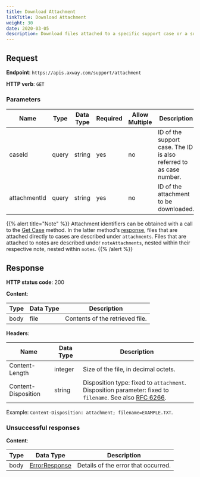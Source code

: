 ```yaml
---
title: Download Attachment
linkTitle: Download Attachment
weight: 30
date: 2020-03-05
description: Download files attached to a specific support case or a support case note.
---
```


## Request

**Endpoint**: `https://apis.axway.com/support/attachment`

**HTTP verb**: `GET`

### Parameters

| Name         | Type  | Data Type | Required | Allow Multiple | Description |
| -------------|-------|-----------|----------|----------------|-------------|
| caseId       | query | string    |      yes |             no | ID of the support case. The ID is also referred to as case number. |
| attachmentId | query | string    |      yes |             no | ID of the attachment to be downloaded. |

{{% alert title="Note" %}}
Attachment identifiers can be obtained with a call to the [Get Case](/docs/shared_services/supportapi/methods/get_case) method. In the latter method's [response](/docs/shared_services/supportapi/formats/get_case_res/#case), files that are attached directly to cases are described under `attachments`. Files that are attached to notes are described under  `noteAttachments`, nested within their respective note, nested within `notes`.
{{% /alert %}}

## Response

**HTTP status code**: 200

**Content**:

| Type | Data Type | Description |
|------|-----------|-------------|
| body | file      | Contents of the retrieved file. |

**Headers**:

| Name                | Data Type | Description |
|---------------------|-----------|-------------|
| Content-Length      | integer   | Size of the file, in decimal octets. |
| Content-Disposition | string    | Disposition type: fixed to `attachment`. Disposition parameter: fixed to `filename`. See also [RFC 6266](https://tools.ietf.org/html/rfc6266). |

Example: `Content-Disposition: attachment; filename=EXAMPLE.TXT`.

### Unsuccessful responses

**Content**:

| Type | Data Type                                     | Description |
|------|-----------------------------------------------|-------------|
| body | [ErrorResponse](/docs/shared_services/supportapi/formats/error_response) | Details of the error that occurred. |
